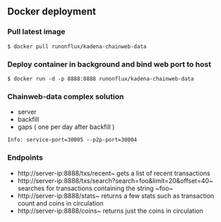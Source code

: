 ## Docker deployment
### Pull latest image
```shell script
$ docker pull runonflux/kadena-chainweb-data
```
### Deploy container in background and bind web port to host
```shell script
$ docker run -d -p 8888:8888 runonflux/kadena-chainweb-data
```
### Chainweb-data complex solution
- server 
- backfill 
- gaps ( one per day after backfill ) 

```shell script
Info: service-port=30005 --p2p-port=30004
```

### Endpoints

- http://server-ip:8888/txs/recent~ gets a list of recent transactions
- http://server-ip:8888/txs/search?search=foo&limit=20&offset=40~ searches for transactions containing the string ~foo~
- http://server-ip:8888/stats~ returns a few stats such as transaction count and coins in circulation
- http://server-ip:8888/coins~ returns just the coins in circulation
